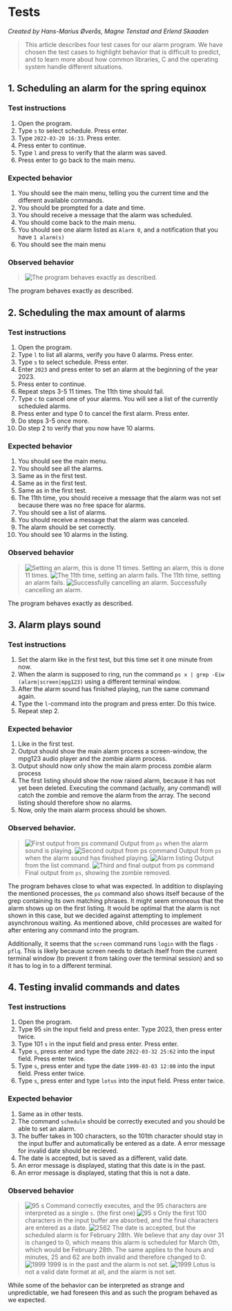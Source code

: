 # Tests
*Created by Hans-Marius Øverås, Magne Tenstad and Erlend Skaaden*

> This article describes four test cases for our alarm program. We have chosen the test cases to highlight behavior that is difficult to predict, and to learn more about how common libraries, C and the operating system handle different situations.

## 1. Scheduling an alarm for the spring equinox

### Test instructions

1. Open the program.
2. Type `s` to select schedule. Press enter.
3. Type `2022-03-20 16:33`. Press enter.
4. Press enter to continue.
5. Type `l` and press to verify that the alarm was saved.
6. Press enter to go back to the main menu.

### Expected behavior

1. You should see the main menu, telling you the current time and the different available commands.
2. You should be prompted for a date and time.
3. You should receive a message that the alarm was scheduled.
4. You should come back to the main menu.
5. You should see one alarm listed as `Alarm 0`, and a notification that you have `1 alarm(s)`
6. You should see the main menu

### Observed behavior

> ![The program behaves exactly as described.](src/test1_execution.png)

The program behaves exactly as described.


## 2. Scheduling the max amount of alarms

### Test instructions

1. Open the program.
2. Type `l` to list all alarms, verify you have 0 alarms. Press enter.
3. Type `s` to select schedule. Press enter.
4. Enter `2023` and press enter to set an alarm at the beginning of the year 2023.
5. Press enter to continue.
6. Repeat steps 3-5 11 times. The 11th time should fail.
7. Type `c` to cancel one of your alarms. You will see a list of the currently scheduled alarms.
8. Press enter and type 0 to cancel the first alarm. Press enter.
9. Do steps 3-5 once more.
10. Do step 2 to verify that you now have 10 alarms.

### Expected behavior

1. You should see the main menu.
2. You should see all the alarms.
3. Same as in the first test.
4. Same as in the first test.
5. Same as in the first test.
6. The 11th time, you should receive a message that the alarm was not set because there was no free space for alarms.
7. You should see a list of alarms.
8. You should receive a message that the alarm was canceled.
9. The alarm should be set correctly.
10. You should see 10 alarms in the listing.

### Observed behavior

> ![Setting an alarm, this is done 11 times.](src/test_2_schedule.png)
Setting an alarm, this is done 11 times.
> ![The 11th time, setting an alarm fails.](src/test_2_fail.png)
The 11th time, setting an alarm fails.
> ![Successfully cancelling an alarm.](src/test_2_cancel.png)
Successfully cancelling an alarm.

The program behaves exactly as described.

## 3. Alarm plays sound

### Test instructions

1. Set the alarm like in the first test, but this time set it one minute from now.
2. When the alarm is supposed to ring, run the command `ps x | grep -Eiw (alarm|screen|mpg123)` using a different terminal window.
3. After the alarm sound has finished playing, run the same command again.
4. Type the `l`-command into the program and press enter. Do this twice.
5. Repeat step 2.

### Expected behavior

1. Like in the first test.
2. Output should show the main alarm process a screen-window, the mpg123 audio player and the zombie alarm process.
3. Output should now only show the main alarm process zombie alarm process
4. The first listing should show the now raised alarm, because it has not yet been deleted. Executing the command (actually, any command) will catch the zombie and remove the alarm from the array. The second listing should therefore show no alarms.
5. Now, only the main alarm process should be shown.

### Observed behavior.

> ![First output from ps command](src/test_3_output1.png)
Output from `ps` when the alarm sound is playing.
> ![Second output from ps command](src/test_3_output2.png)
Output from `ps` when the alarm sound has finished playing.
> ![Alarm listing](src/test_3_list.png)
Output from the list command.
> ![Third and final output from ps command](src/test_3_output3.png)
Final output from `ps`, showing the zombie removed.

The program behaves close to what was expected. In addition to displaying the mentioned processes, the `ps` command also shows itself because of the grep containing its own matching phrases. It might seem erroneous that the alarm shows up on the first listing. It would be optimal that the alarm is not shown in this case, but we decided against attempting to implement asynchronous waiting. As mentioned above, child processes are waited for after entering any command into the program.

Additionally, it seems that the `screen` command runs `login` with the flags `-pflq`. This is likely because screen needs to detach itself from the current terminal window (to prevent it from taking over the terminal session) and so it has to log in to a different terminal.


## 4. Testing invalid commands and dates

### Test instructions

1. Open the program.
2. Type 95 `s`in the input field and press enter. Type 2023, then press enter twice.
3. Type 101 `s` in the input field and press enter. Press enter.
4. Type `s`, press enter and type the date `2022-03-32 25:62` into the input field. Press enter twice.
5. Type `s`, press enter and type the date `1999-03-03 12:00` into the input field. Press enter twice.
6. Type `s`, press enter and type `lotus` into the input field. Press enter twice.

### Expected behavior

1. Same as in other tests.
2. The command `schedule` should be correctly executed and you should be able to set an alarm.
3. The buffer takes in 100 characters, so the 101th character should stay in the input buffer and automatically be entered as a date. A error message for invalid date should be recieved.
4. The date is accepted, but is saved as a different, valid date.
5. An error message is displayed, stating that this date is in the past.
6. An error message is displayed, stating that this is not a date.

### Observed behavior

> ![95 s](src/test_4_95_s.png)
Command correctly executes, and the 95 characters are interpreted as a single `s`. (the first one)
> ![95 s](src/test_4_101_s.png)
Only the first 100 characters in the input buffer are absorbed, and the final characters are entered as a date.
> ![2562](src/test_4_2562.png)
The date is accepted, but the scheduled alarm is for February 28th. We believe that any day over 31 is changed to 0, which means this alarm is scheduled for March 0th, which would be February 28th. The same applies to the hours and minutes, 25 and 62 are both invalid and therefore changed to 0.
> ![1999](src/test_4_1999.png)
1999 is in the past and the alarm is not set.
> ![1999](src/test_4_lotus.png)
Lotus is not a valid date format at all, and the alarm is not set.

While some of the behavior can be interpreted as strange and unpredictable, we had foreseen this and as such the program behaved as we expected.